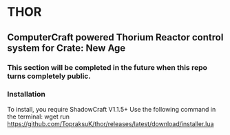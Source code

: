 # THOR
## ComputerCraft powered Thorium Reactor control system for Crate: New Age
### This section will be completed in the future when this repo turns completely public.
### Installation
To install, you require ShadowCraft V1.1.5+
Use the following command in the terminal:
wget run https://github.com/TopraksuK/thor/releases/latest/download/installer.lua